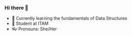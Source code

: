 ### Hi there 👋
- 🌱 Currently learning the fundamentals of Data Structures
- 🧠 Student at ITAM
- 👓 Pronouns: She/Her




